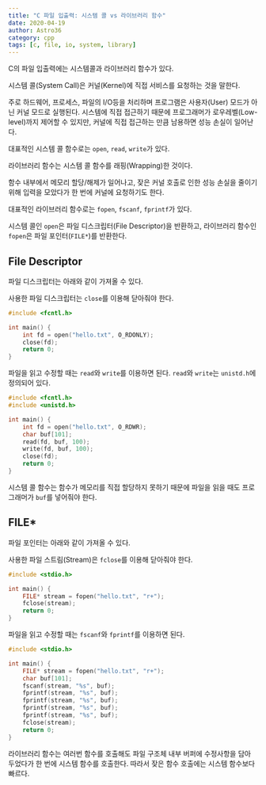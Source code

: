 ```yaml
---
title: "C 파일 입출력: 시스템 콜 vs 라이브러리 함수"
date: 2020-04-19
author: Astro36
category: cpp
tags: [c, file, io, system, library]
---
```


C의 파일 입출력에는 시스템콜과 라이브러리 함수가 있다.

시스템 콜(System Call)은 커널(Kernel)에 직접 서비스를 요청하는 것을 말한다.

주로 하드웨어, 프로세스, 파일의 I/O등을 처리하며 프로그램은 사용자(User) 모드가 아닌 커널 모드로 실행된다.
시스템에 직접 접근하기 때문에 프로그래머가 로우레벨(Low-level)까지 제어할 수 있지만, 커널에 직접 접근하는 만큼 남용하면 성능 손실이 일어난다.

대표적인 시스템 콜 함수로는 `open`, `read`, `write`가 있다.

라이브러리 함수는 시스템 콜 함수를 래핑(Wrapping)한 것이다.

함수 내부에서 메모리 할당/해제가 일어나고, 잦은 커널 호출로 인한 성능 손실을 줄이기 위해 입력을 모았다가 한 번에 커널에 요청하기도 한다.

대표적인 라이브러리 함수로는 `fopen`, `fscanf`, `fprintf`가 있다.

시스템 콜인 `open`은 파일 디스크립터(File Descriptor)을 반환하고, 라이브러리 함수인 `fopen`은 파일 포인터(`FILE*`)를 반환한다.

## File Descriptor

파일 디스크립터는 아래와 같이 가져올 수 있다.

사용한 파일 디스크립터는 `close`를 이용해 닫아줘야 한다.

```c
#include <fcntl.h>

int main() {
    int fd = open("hello.txt", O_RDONLY);
    close(fd);
    return 0;
}
```

파일을 읽고 수정할 때는 `read`와 `write`를 이용하면 된다.
`read`와 `write`는 `unistd.h`에 정의되어 있다.

```c
#include <fcntl.h>
#include <unistd.h>

int main() {
    int fd = open("hello.txt", O_RDWR);
    char buf[101];
    read(fd, buf, 100);
    write(fd, buf, 100);
    close(fd);
    return 0;
}
```

시스템 콜 함수는 함수가 메모리를 직접 할당하지 못하기 때문에 파일을 읽을 때도 프로그래머가 `buf`를 넣어줘야 한다.

## FILE*

파일 포인터는 아래와 같이 가져올 수 있다.

사용한 파일 스트림(Stream)은 `fclose`를 이용해 닫아줘야 한다.

```c
#include <stdio.h>

int main() {
    FILE* stream = fopen("hello.txt", "r+");
    fclose(stream);
    return 0;
}
```

파일을 읽고 수정할 때는 `fscanf`와 `fprintf`를 이용하면 된다.

```c
#include <stdio.h>

int main() {
    FILE* stream = fopen("hello.txt", "r+");
    char buf[101];
    fscanf(stream, "%s", buf);
    fprintf(stream, "%s", buf);
    fprintf(stream, "%s", buf);
    fprintf(stream, "%s", buf);
    fprintf(stream, "%s", buf);
    fclose(stream);
    return 0;
}
```

라이브러리 함수는 여러번 함수를 호출해도 파일 구조체 내부 버퍼에 수정사항을 담아 두었다가 한 번에 시스템 함수를 호출한다.
따라서 잦은 함수 호출에는 시스템 함수보다 빠르다.

